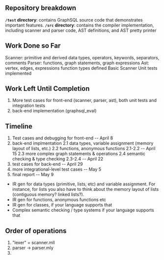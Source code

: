 ## Repository breakdown

**`/test` directory**: contains GraphSQL source code that demonstrates important features.
**`/src` directory**: contains the compiler implementation, including scanner and parser code, AST definitions, and AST pretty printer

## Work Done so Far
Scanner: primitive and derived data types, operators, keywords, separators, comments
Parser: functions, graph statements, graph expressions
Ast: vertex, edges, expressions function types defined
Basic Scanner Unit tests implemented

## Work Left Until Completion
1. More test cases for front-end (scanner, parser, ast), both unit tests and integration tests
2. back-end implementation (graphsql_eval)

## Timeline
1. Test cases and debugging for front-end -- April 8 
2. back-end implmentation 
    2.1 data types, variable assignment (memory layout of lists, etc.)
    2.2 functions, anonymous functions
    2.1-2.2 -- April 15 
    2.3 more complex graph statements & operations
    2.4 semantic checking & type checking 
    2.3-2.4 -- April 22
3. test cases for back-end -- April 29
4. more integrational-level test cases -- May 5
5. final report -- May 9

- IR gen for data types (primitive, lists, etc) and variable assignment. For instance, for lists you also have to think about the memory layout of lists (contiguous memory? linked lists?).
- IR gen for functions, anonymous functions etc
- IR gen for classes, if your language supports that
- Complex semantic checking / type systems if your language supports that


## Order of operations

1. "lexer" = scanner.mll
2. parser -> parser.mly
3.
